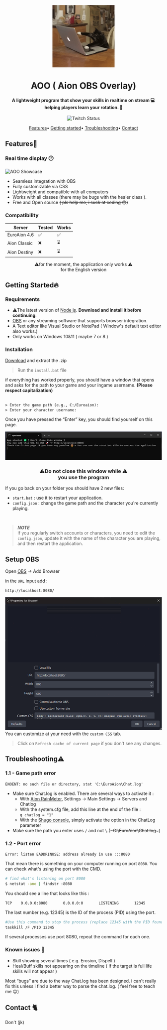 <div align='center'>
    <img src="./public/assets/giphy.gif" alt="cat doing work" width="200px">
    <h1 align='center'>AOO ( Aion OBS Overlay)</h1>
</div>
<h4 align='center'>A lightweight program that show your skills in realtime on stream 💻<br>helping players learn your rotation. 🚀</h4>

<div align="center">

![Twitch Status](https://img.shields.io/twitch/status/ouaiperdu)

</div>


<div align='center'>
    <a href="#features">Features</a>•
    <a href="#getting-started">Getting started</a>•
    <a href="#troubleshooting">Troubleshooting</a>•
    <a href="#contact">Contact</a>
</div>

## Features📝

### Real time display 🕑
<img src="public/assets/showcase.gif" alt="AOO Showcase" align="center">

* Seamless integration with OBS
* Fully customizable via CSS
* Lightweight and compatible with all computers
* Works with all classes (there may be bugs with the healer class ).
* Free and Open source ~~( pls help me, i suck at coding 🙃)~~

### Compatibility

<table align="center"><thead>
  <tr>
    <th>Server</th>
    <th>Tested</th>
    <th>Works</th>
  </tr></thead>
<tbody>
  <tr>
    <td>EuroAion 4.6</td>
    <td>✅</td>
    <td>✅</td>
  </tr>
  <tr>
    <td>Aion Classic</td>
    <td>❌</td>
    <td>⌛</td>
  </tr>
  <tr>
    <td>Aion Destiny</td>
    <td>❌</td>
    <td>⌛</td>
  </tr>
</tbody>
</table>

<p align="center">⚠️for the moment, the application only works ⚠️<br> for the English version</p>

## Getting Started🔥
### Requirements 
* ⚠️The latest version of [Node js](https://nodejs.org/en/download/current). **Download and install it before continuing**.
* [OBS](https://obsproject.com/) or any streaming software that supports browser integration.
* A Text editor like Visual Studio or NotePad ( Window's default text editor also works.)
* Only works on Windows 10&11 ( maybe 7 or 8 )
### Installation
[Download](https://github.com/Aionforever/Aion-OBS-Overlay/releases/tag/Aoo) and extract the .zip
> Run the `install.bat` file 

if everything has worked properly, you should have a window that opens and asks for the path to your game and your ingame username.
**(Please respect capitalization)**

```

> Enter the game path (e.g., C:/Euroaion): 
> Enter your character username: 

```
Once you have pressed the “Enter” key, you should find yourself on this page. 

![Final terminal](/public/assets/terminal.png)

<h3 align="center">⚠️Do not close this window while ⚠️<br>you use the program</h3>

If you go back on your folder you should have 2 new files:
- `start.bat` : use it to restart your application.
- `config.json` : change the game path and the character you're currently playing.

<br>

> ***NOTE*** <br>If you regularly switch accounts or characters, you need to edit the `config.json`, update it with the name of the character you are playing, and then restart the application.

## Setup OBS
Open [OBS](https://obsproject.com/) -> Add Browser

in the `URL` input add :
```
http://localhost:8080/
```
![OBS Settings](/public/assets/OBS.png)
You can customize at your need with the `custom CSS` tab.

> Click on `Refresh cache of current page` if you don't see any changes.

## Troubleshooting⚠️

### 1.1 - Game path error

```
ENOENT: no such file or directory, stat 'C:\EuroAion\Chat.log'
```
* Make sure Chat.log is enabled. There are several ways to activate it :
    * With [Aion RainMeter](https://rainy.ws/), Settings -> Main Settings -> Servers and Chatlog
    * With the system.cfg file, add this line at the end of the file : `g_chatlog = "1"`
    * With the [Shugo console](https://github.com/grenadium/ShugoConsole), simply activate the option in the ChatLog parameter
* Make sure the path you enter uses `/` and not `\`.(~~~C:\EuroAion\Chat.log~~~)

### 1.2 - Port error
```
Error: listen EADDRINUSE: address already in use :::8080
```
That mean there is something on your computer running on port `8080`. You can check what's using the port with the CMD.
```sh
# find what's listening on port 8080
$ netstat -ano | findstr :8080
```
You should see a line that looks like this : 
```nginx
TCP    0.0.0.0:8080       0.0.0.0:0       LISTENING       12345
```
The last number (e.g. 12345) is the ID of the process (PID) using the port.

```sh
#Use this command to stop the process (replace 12345 with the PID found):
taskkill /F /PID 12345
```
If several processes use port 8080, repeat the command for each one.
### Known issues 🚧
- Skill showing several times ( e.g. Erosion, Dispell )
- Heal/Buff skills not appearing on the timeline ( If the target is full life skills will not appear )

Most “bugs” are due to the way Chat.log has been designed. i can't really fix this unless i find a better way to parse the chat.log. ( feel free to teach me 😊)

## Contact 🐈
Don't (jk)